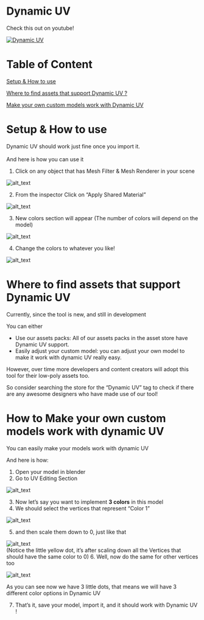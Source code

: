 # Dynamic UV

Check this out on youtube!

[![Dynamic UV](https://img.youtube.com/vi/A8AX3aQDVqM/0.jpg)](https://www.youtube.com/embed/A8AX3aQDVqM)



# Table of Content

[Setup & How to use](#Setup-&-How-to-use)

[Where to find assets that support Dynamic UV ?](#Where-to-find-assets-that-support-Dynamic-UV)

[Make your own custom models work with Dynamic UV](#How-to-Make-your-own-custom-models-work-with-dynamic-UV)





# Setup & How to use

Dynamic UV should work just fine once you import it. 
\
 \
And here is how you can use it 



1. Click on any object that has Mesh Filter & Mesh Renderer in your scene  

![alt_text](https://shanshel.me/dynamicuv/readme_images/m1.jpg)

2. From the inspector Click on “Apply Shared Material” 

![alt_text](https://shanshel.me/dynamicuv/readme_images/m2.jpg)

3. New colors section will appear (The number of colors will depend on the model) 

![alt_text](https://shanshel.me/dynamicuv/readme_images/m3.jpg)

4. Change the colors to whatever you like!  


![alt_text](https://shanshel.me/dynamicuv/readme_images/m4.jpg)


# Where to find assets that support Dynamic UV

Currently, since the tool is new, and still in development

You can either 



* Use our assets packs: All of our assets packs in the asset store have Dynamic UV support.
* Easily adjust your custom model: you can adjust your own model to make it work with dynamic UV really easy. 



However, over time more developers and content creators will adopt this tool for their low-poly assets too.

So consider searching the store for the “Dynamic UV” tag to check if there are any awesome designers who have made use of our tool!


# How to Make your own custom models work with dynamic UV

You can easily make your models work with dynamic UV

And here is how:



1. Open your model in blender
2. Go to UV Editing Section 


![alt_text](https://shanshel.me/dynamicuv/readme_images/m5.jpg)

3. Now let’s say you want to implement **3 colors** in this model
4. We should select the vertices that represent “Color 1” 

![alt_text](https://shanshel.me/dynamicuv/readme_images/m6.jpg)


5. and then scale them down to 0, just like that  

![alt_text](https://shanshel.me/dynamicuv/readme_images/m7.jpg)
\
(Notice the little yellow dot, it’s after scaling down all the Vertices that should have the same color to 0)
6. Well, now do the same for other vertices too 

![alt_text](https://shanshel.me/dynamicuv/readme_images/m8.jpg)

As you can see now we have 3 little dots, that means we will have 3 different color options in Dynamic UV 

7. That’s it, save your model, import it, and it should work with Dynamic UV !
